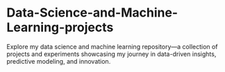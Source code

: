# Data-Science-and-Machine-Learning-projects
Explore my data science and machine learning repository—a collection of projects and experiments showcasing my journey in data-driven insights, predictive modeling, and innovation. 
